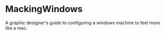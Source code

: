 # MackingWindows
A graphic designer's guide to configuring a windows machine to feel more like a mac.
